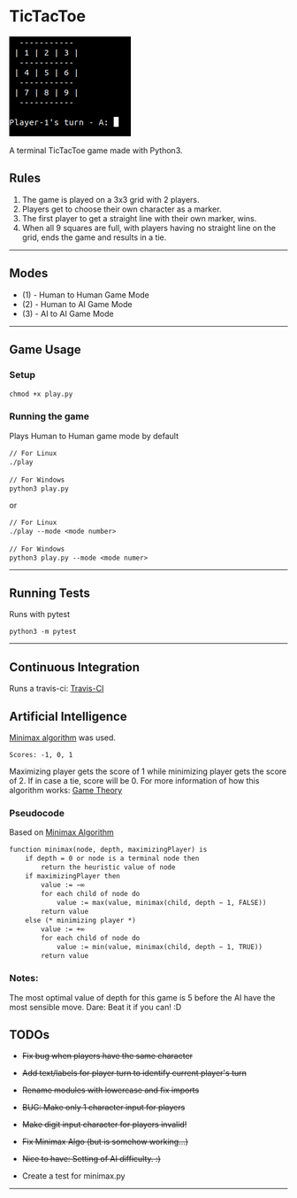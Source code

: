 # TicTacToe
![](https://raw.githubusercontent.com/kirbysebastian/TicTacToe/master/tictactoe_game.png)

A terminal TicTacToe game made with Python3.

## Rules
1. The game is played on a 3x3 grid with 2 players.
2. Players get to choose their own character as a marker.
3. The first player to get a straight line with their own marker, wins.
4. When all 9 squares are full, with players having no straight line on the grid, ends the game and results in a tie.
---

## Modes
 * (1) - Human to Human Game Mode
 * (2) - Human to AI Game Mode  
 * (3) - AI to AI Game Mode
---

## Game Usage
### Setup
```
chmod +x play.py
```
### Running the game
Plays Human to Human game mode by default
```
// For Linux
./play

// For Windows
python3 play.py
```
or
```
// For Linux
./play --mode <mode number>

// For Windows
python3 play.py --mode <mode numer>
```
---

## Running Tests
Runs with pytest
```
python3 -m pytest
```
---

## Continuous Integration
Runs a travis-ci: [Travis-CI](https://travis-ci.org/kirbysebastian/TicTacToe)

## Artificial Intelligence
[Minimax algorithm](https://en.wikipedia.org/wiki/Minimax) was used.
```
Scores: -1, 0, 1
```

Maximizing player gets the score of 1 while minimizing player gets the score of 2. If in case a tie, score will be 0.
For more information of how this algorithm works: [Game Theory](https://en.wikipedia.org/wiki/Minimax#Combinatorial_game_theory)

### Pseudocode
Based on [Minimax Algorithm](https://en.wikipedia.org/wiki/Minimax#Pseudocode)
```
function minimax(node, depth, maximizingPlayer) is
    if depth = 0 or node is a terminal node then
        return the heuristic value of node
    if maximizingPlayer then
        value := −∞
        for each child of node do
            value := max(value, minimax(child, depth − 1, FALSE))
        return value
    else (* minimizing player *)
        value := +∞
        for each child of node do
            value := min(value, minimax(child, depth − 1, TRUE))
        return value
```
### Notes:
The most optimal value of depth for this game is 5 before the AI have the most sensible move. Dare: Beat it if you can! :D

## TODOs
- ~~Fix bug when players have the same character~~
- ~~Add text/labels for player turn to identify current player's turn~~
- ~~Rename modules with lowercase and fix imports~~
- ~~BUG: Make only 1 character input for players~~
- ~~Make digit input character for players invalid!~~
- ~~Fix Minimax Algo (but is somehow working...)~~
- ~~Nice to have: Setting of AI difficulty. :)~~

- Create a test for minimax.py
---

